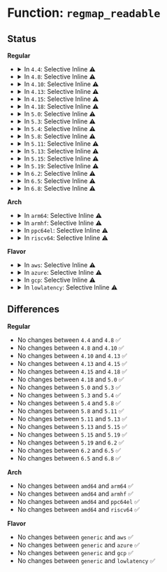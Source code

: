 # Function: <code>regmap_readable</code>

## Status
<b>Regular</b>
<ul>
<li>
<details>
<summary>In <code>4.4</code>: Selective Inline ⚠️</summary>

```c
bool regmap_readable(struct regmap *map, unsigned int reg);
```

**Collision:** Unique Global

**Inline:** Selective

**Transformation:** False

**Instances:**

```
In drivers/base/regmap/regmap.c (ffffffff81564f40)
Location: drivers/base/regmap/regmap.c:95
Inline: True
Direct callers:
  - drivers/base/regmap/regmap.c:_regmap_read
  - drivers/base/regmap/regmap.c:regmap_precious
  - drivers/base/regmap/regmap-debugfs.c:regmap_access_read_file
  - drivers/base/regmap/regmap-debugfs.c:regmap_access_read_file
  - drivers/base/regmap/regmap-debugfs.c:regmap_read_debugfs
  - drivers/base/regmap/regmap-debugfs.c:regmap_debugfs_init
```
**Symbols:**

```
ffffffff81564f40-ffffffff81564fa2: regmap_readable (STB_GLOBAL)
```
</details>
</li>
<li>
<details>
<summary>In <code>4.8</code>: Selective Inline ⚠️</summary>

```c
bool regmap_readable(struct regmap *map, unsigned int reg);
```

**Collision:** Unique Global

**Inline:** Selective

**Transformation:** False

**Instances:**

```
In drivers/base/regmap/regmap.c (ffffffff815b99c0)
Location: drivers/base/regmap/regmap.c:96
Inline: True
Direct callers:
  - drivers/base/regmap/regmap.c:_regmap_read
  - drivers/base/regmap/regmap.c:regmap_precious
  - drivers/base/regmap/regcache.c:regcache_hw_init
  - drivers/base/regmap/regcache.c:regcache_hw_init
  - drivers/base/regmap/regmap-debugfs.c:regmap_debugfs_init
  - drivers/base/regmap/regmap-debugfs.c:regmap_access_show
  - drivers/base/regmap/regmap-debugfs.c:regmap_access_show
  - drivers/base/regmap/regmap-debugfs.c:regmap_read_debugfs
```
**Symbols:**

```
ffffffff815b99c0-ffffffff815b9a21: regmap_readable (STB_GLOBAL)
```
</details>
</li>
<li>
<details>
<summary>In <code>4.10</code>: Selective Inline ⚠️</summary>

```c
bool regmap_readable(struct regmap *map, unsigned int reg);
```

**Collision:** Unique Global

**Inline:** Selective

**Transformation:** False

**Instances:**

```
In drivers/base/regmap/regmap.c (ffffffff815e8db0)
Location: drivers/base/regmap/regmap.c:119
Inline: True
Direct callers:
  - drivers/base/regmap/regmap.c:_regmap_read
  - drivers/base/regmap/regmap.c:regmap_precious
  - drivers/base/regmap/regcache.c:regcache_hw_init
  - drivers/base/regmap/regcache.c:regcache_hw_init
  - drivers/base/regmap/regmap-debugfs.c:regmap_debugfs_init
  - drivers/base/regmap/regmap-debugfs.c:regmap_access_show
  - drivers/base/regmap/regmap-debugfs.c:regmap_access_show
  - drivers/base/regmap/regmap-debugfs.c:regmap_read_debugfs
```
**Symbols:**

```
ffffffff815e8db0-ffffffff815e8e11: regmap_readable (STB_GLOBAL)
```
</details>
</li>
<li>
<details>
<summary>In <code>4.13</code>: Selective Inline ⚠️</summary>

```c
bool regmap_readable(struct regmap *map, unsigned int reg);
```

**Collision:** Unique Global

**Inline:** Selective

**Transformation:** False

**Instances:**

```
In drivers/base/regmap/regmap.c (ffffffff815fd790)
Location: drivers/base/regmap/regmap.c:119
Inline: True
Direct callers:
  - drivers/base/regmap/regmap.c:_regmap_read
  - drivers/base/regmap/regmap.c:regmap_precious
  - drivers/base/regmap/regcache.c:regcache_hw_init
  - drivers/base/regmap/regcache.c:regcache_hw_init
  - drivers/base/regmap/regmap-debugfs.c:regmap_debugfs_init
  - drivers/base/regmap/regmap-debugfs.c:regmap_access_show
  - drivers/base/regmap/regmap-debugfs.c:regmap_access_show
  - drivers/base/regmap/regmap-debugfs.c:regmap_read_debugfs
```
**Symbols:**

```
ffffffff815fd790-ffffffff815fd7ea: regmap_readable (STB_GLOBAL)
```
</details>
</li>
<li>
<details>
<summary>In <code>4.15</code>: Selective Inline ⚠️</summary>

```c
bool regmap_readable(struct regmap *map, unsigned int reg);
```

**Collision:** Unique Global

**Inline:** Selective

**Transformation:** False

**Instances:**

```
In drivers/base/regmap/regmap.c (ffffffff81665950)
Location: drivers/base/regmap/regmap.c:120
Inline: True
Direct callers:
  - drivers/base/regmap/regmap.c:_regmap_read
  - drivers/base/regmap/regmap.c:regmap_precious
  - drivers/base/regmap/regcache.c:regcache_hw_init
  - drivers/base/regmap/regcache.c:regcache_hw_init
  - drivers/base/regmap/regmap-debugfs.c:regmap_debugfs_init
  - drivers/base/regmap/regmap-debugfs.c:regmap_access_show
  - drivers/base/regmap/regmap-debugfs.c:regmap_access_show
  - drivers/base/regmap/regmap-debugfs.c:regmap_read_debugfs
```
**Symbols:**

```
ffffffff81665950-ffffffff816659ad: regmap_readable (STB_GLOBAL)
```
</details>
</li>
<li>
<details>
<summary>In <code>4.18</code>: Selective Inline ⚠️</summary>

```c
bool regmap_readable(struct regmap *map, unsigned int reg);
```

**Collision:** Unique Global

**Inline:** Selective

**Transformation:** False

**Instances:**

```
In drivers/base/regmap/regmap.c (ffffffff816a1320)
Location: drivers/base/regmap/regmap.c:120
Inline: True
Direct callers:
  - drivers/base/regmap/regmap.c:_regmap_read
  - drivers/base/regmap/regmap.c:regmap_precious
  - drivers/base/regmap/regcache.c:regcache_hw_init
  - drivers/base/regmap/regcache.c:regcache_hw_init
  - drivers/base/regmap/regmap-debugfs.c:regmap_access_show
  - drivers/base/regmap/regmap-debugfs.c:regmap_access_show
  - drivers/base/regmap/regmap-debugfs.c:regmap_read_debugfs
```
**Symbols:**

```
ffffffff816a1320-ffffffff816a137f: regmap_readable (STB_GLOBAL)
```
</details>
</li>
<li>
<details>
<summary>In <code>5.0</code>: Selective Inline ⚠️</summary>

```c
bool regmap_readable(struct regmap *map, unsigned int reg);
```

**Collision:** Unique Global

**Inline:** Selective

**Transformation:** False

**Instances:**

```
In drivers/base/regmap/regmap.c (ffffffff816c1b90)
Location: drivers/base/regmap/regmap.c:130
Inline: True
Direct callers:
  - drivers/base/regmap/regmap.c:_regmap_read
  - drivers/base/regmap/regmap.c:regmap_precious
  - drivers/base/regmap/regcache.c:regcache_hw_init
  - drivers/base/regmap/regcache.c:regcache_hw_init
  - drivers/base/regmap/regmap-debugfs.c:regmap_access_show
  - drivers/base/regmap/regmap-debugfs.c:regmap_access_show
  - drivers/base/regmap/regmap-debugfs.c:regmap_read_debugfs
```
**Symbols:**

```
ffffffff816c1b90-ffffffff816c1bf1: regmap_readable (STB_GLOBAL)
```
</details>
</li>
<li>
<details>
<summary>In <code>5.3</code>: Selective Inline ⚠️</summary>

```c
bool regmap_readable(struct regmap *map, unsigned int reg);
```

**Collision:** Unique Global

**Inline:** Selective

**Transformation:** False

**Instances:**

```
In drivers/base/regmap/regmap.c (ffffffff816fcb10)
Location: drivers/base/regmap/regmap.c:126
Inline: True
Direct callers:
  - drivers/base/regmap/regmap.c:_regmap_read
  - drivers/base/regmap/regmap.c:regmap_precious
  - drivers/base/regmap/regcache.c:regcache_hw_init
  - drivers/base/regmap/regcache.c:regcache_hw_init
  - drivers/base/regmap/regmap-debugfs.c:regmap_access_show
  - drivers/base/regmap/regmap-debugfs.c:regmap_access_show
```
**Symbols:**

```
ffffffff816fcb10-ffffffff816fcb71: regmap_readable (STB_GLOBAL)
```
</details>
</li>
<li>
<details>
<summary>In <code>5.4</code>: Selective Inline ⚠️</summary>

```c
bool regmap_readable(struct regmap *map, unsigned int reg);
```

**Collision:** Unique Global

**Inline:** Selective

**Transformation:** False

**Instances:**

```
In drivers/base/regmap/regmap.c (ffffffff81720ec0)
Location: drivers/base/regmap/regmap.c:126
Inline: True
Direct callers:
  - drivers/base/regmap/regmap.c:_regmap_read
  - drivers/base/regmap/regmap.c:regmap_precious
  - drivers/base/regmap/regcache.c:regcache_hw_init
  - drivers/base/regmap/regcache.c:regcache_hw_init
  - drivers/base/regmap/regmap-debugfs.c:regmap_access_show
  - drivers/base/regmap/regmap-debugfs.c:regmap_access_show
```
**Symbols:**

```
ffffffff81720ec0-ffffffff81720f21: regmap_readable (STB_GLOBAL)
```
</details>
</li>
<li>
<details>
<summary>In <code>5.8</code>: Selective Inline ⚠️</summary>

```c
bool regmap_readable(struct regmap *map, unsigned int reg);
```

**Collision:** Unique Global

**Inline:** Selective

**Transformation:** False

**Instances:**

```
In drivers/base/regmap/regmap.c (ffffffff817dd1c5)
Location: drivers/base/regmap/regmap.c:127
Inline: True
Inline callers:
  - drivers/base/regmap/regmap.c:regmap_precious
  - drivers/base/regmap/regmap.c:regmap_precious
Direct callers:
  - drivers/base/regmap/regmap.c:_regmap_read
  - drivers/base/regmap/regcache.c:regcache_hw_init
  - drivers/base/regmap/regcache.c:regcache_hw_init
  - drivers/base/regmap/regmap-debugfs.c:regmap_access_show
  - drivers/base/regmap/regmap-debugfs.c:regmap_access_show
  - drivers/base/regmap/regmap-debugfs.c:regmap_read_debugfs
```
**Symbols:**

```
ffffffff817dcdf0-ffffffff817dce51: regmap_readable (STB_GLOBAL)
```
</details>
</li>
<li>
<details>
<summary>In <code>5.11</code>: Selective Inline ⚠️</summary>

```c
bool regmap_readable(struct regmap *map, unsigned int reg);
```

**Collision:** Unique Global

**Inline:** Selective

**Transformation:** False

**Instances:**

```
In drivers/base/regmap/regmap.c (ffffffff817f2265)
Location: drivers/base/regmap/regmap.c:127
Inline: True
Inline callers:
  - drivers/base/regmap/regmap.c:regmap_precious
  - drivers/base/regmap/regmap.c:regmap_precious
Direct callers:
  - drivers/base/regmap/regmap.c:_regmap_read
  - drivers/base/regmap/regcache.c:regcache_hw_init
  - drivers/base/regmap/regcache.c:regcache_hw_init
  - drivers/base/regmap/regmap-debugfs.c:regmap_debugfs_init
  - drivers/base/regmap/regmap-debugfs.c:regmap_access_show
  - drivers/base/regmap/regmap-debugfs.c:regmap_access_show
  - drivers/base/regmap/regmap-debugfs.c:regmap_read_debugfs
```
**Symbols:**

```
ffffffff817f1eb0-ffffffff817f1f11: regmap_readable (STB_GLOBAL)
```
</details>
</li>
<li>
<details>
<summary>In <code>5.13</code>: Selective Inline ⚠️</summary>

```c
bool regmap_readable(struct regmap *map, unsigned int reg);
```

**Collision:** Unique Global

**Inline:** Selective

**Transformation:** False

**Instances:**

```
In drivers/base/regmap/regmap.c (ffffffff817d6b15)
Location: drivers/base/regmap/regmap.c:127
Inline: True
Inline callers:
  - drivers/base/regmap/regmap.c:regmap_precious
  - drivers/base/regmap/regmap.c:regmap_precious
Direct callers:
  - drivers/base/regmap/regmap.c:_regmap_read
  - drivers/base/regmap/regmap-debugfs.c:regmap_debugfs_init
  - drivers/base/regmap/regmap-debugfs.c:regmap_access_show
  - drivers/base/regmap/regmap-debugfs.c:regmap_access_show
  - drivers/base/regmap/regmap-debugfs.c:regmap_read_debugfs
```
**Symbols:**

```
ffffffff817d6760-ffffffff817d67c1: regmap_readable (STB_GLOBAL)
```
</details>
</li>
<li>
<details>
<summary>In <code>5.15</code>: Selective Inline ⚠️</summary>

```c
bool regmap_readable(struct regmap *map, unsigned int reg);
```

**Collision:** Unique Global

**Inline:** Selective

**Transformation:** False

**Instances:**

```
In drivers/base/regmap/regmap.c (ffffffff81862145)
Location: drivers/base/regmap/regmap.c:127
Inline: True
Inline callers:
  - drivers/base/regmap/regmap.c:regmap_precious
  - drivers/base/regmap/regmap.c:regmap_precious
Direct callers:
  - drivers/base/regmap/regmap.c:_regmap_read
  - drivers/base/regmap/regmap-debugfs.c:regmap_debugfs_init
  - drivers/base/regmap/regmap-debugfs.c:regmap_access_show
  - drivers/base/regmap/regmap-debugfs.c:regmap_access_show
  - drivers/base/regmap/regmap-debugfs.c:regmap_read_debugfs
```
**Symbols:**

```
ffffffff81861d30-ffffffff81861d91: regmap_readable (STB_GLOBAL)
```
</details>
</li>
<li>
<details>
<summary>In <code>5.19</code>: Selective Inline ⚠️</summary>

```c
bool regmap_readable(struct regmap *map, unsigned int reg);
```

**Collision:** Unique Global

**Inline:** Selective

**Transformation:** False

**Instances:**

```
In drivers/base/regmap/regmap.c (ffffffff819aa065)
Location: drivers/base/regmap/regmap.c:127
Inline: True
Inline callers:
  - drivers/base/regmap/regmap.c:regmap_precious
  - drivers/base/regmap/regmap.c:regmap_precious
Direct callers:
  - drivers/base/regmap/regmap.c:_regmap_read
  - drivers/base/regmap/regmap.c:regmap_volatile
  - drivers/base/regmap/regmap-debugfs.c:regmap_debugfs_init
  - drivers/base/regmap/regmap-debugfs.c:regmap_access_show
  - drivers/base/regmap/regmap-debugfs.c:regmap_access_show
  - drivers/base/regmap/regmap-debugfs.c:regmap_read_debugfs
```
**Symbols:**

```
ffffffff819a9bb0-ffffffff819a9c39: regmap_readable (STB_GLOBAL)
```
</details>
</li>
<li>
<details>
<summary>In <code>6.2</code>: Selective Inline ⚠️</summary>

```c
bool regmap_readable(struct regmap *map, unsigned int reg);
```

**Collision:** Unique Global

**Inline:** Selective

**Transformation:** False

**Instances:**

```
In drivers/base/regmap/regmap.c (ffffffff81b1d335)
Location: drivers/base/regmap/regmap.c:127
Inline: True
Inline callers:
  - drivers/base/regmap/regmap.c:regmap_precious
  - drivers/base/regmap/regmap.c:regmap_precious
Direct callers:
  - drivers/base/regmap/regmap.c:_regmap_read
  - drivers/base/regmap/regmap.c:regmap_volatile
  - drivers/base/regmap/regmap-debugfs.c:regmap_debugfs_init
  - drivers/base/regmap/regmap-debugfs.c:regmap_access_show
  - drivers/base/regmap/regmap-debugfs.c:regmap_access_show
  - drivers/base/regmap/regmap-debugfs.c:regmap_read_debugfs
```
**Symbols:**

```
ffffffff81b1cd60-ffffffff81b1cde9: regmap_readable (STB_GLOBAL)
```
</details>
</li>
<li>
<details>
<summary>In <code>6.5</code>: Selective Inline ⚠️</summary>

```c
bool regmap_readable(struct regmap *map, unsigned int reg);
```

**Collision:** Unique Global

**Inline:** Selective

**Transformation:** False

**Instances:**

```
In drivers/base/regmap/regmap.c (ffffffff81b6c3a5)
Location: drivers/base/regmap/regmap.c:127
Inline: True
Inline callers:
  - drivers/base/regmap/regmap.c:regmap_precious
  - drivers/base/regmap/regmap.c:regmap_precious
Direct callers:
  - drivers/base/regmap/regmap.c:_regmap_read
  - drivers/base/regmap/regmap.c:regmap_volatile
  - drivers/base/regmap/regmap-debugfs.c:regmap_debugfs_init
  - drivers/base/regmap/regmap-debugfs.c:regmap_access_show
  - drivers/base/regmap/regmap-debugfs.c:regmap_access_show
  - drivers/base/regmap/regmap-debugfs.c:regmap_read_debugfs
```
**Symbols:**

```
ffffffff81b6bdd0-ffffffff81b6be59: regmap_readable (STB_GLOBAL)
```
</details>
</li>
<li>
<details>
<summary>In <code>6.8</code>: Selective Inline ⚠️</summary>

```c
bool regmap_readable(struct regmap *map, unsigned int reg);
```

**Collision:** Unique Global

**Inline:** Selective

**Transformation:** False

**Instances:**

```
In drivers/base/regmap/regmap.c (ffffffff81bbffd5)
Location: drivers/base/regmap/regmap.c:127
Inline: True
Inline callers:
  - drivers/base/regmap/regmap.c:regmap_precious
  - drivers/base/regmap/regmap.c:regmap_precious
Direct callers:
  - drivers/base/regmap/regmap.c:_regmap_read
  - drivers/base/regmap/regmap.c:regmap_volatile
  - drivers/base/regmap/regmap-debugfs.c:regmap_debugfs_init
  - drivers/base/regmap/regmap-debugfs.c:regmap_access_show
  - drivers/base/regmap/regmap-debugfs.c:regmap_access_show
  - drivers/base/regmap/regmap-debugfs.c:regmap_read_debugfs
```
**Symbols:**

```
ffffffff81bbfa00-ffffffff81bbfa89: regmap_readable (STB_GLOBAL)
```
</details>
</li>
</ul>
<b>Arch</b>
<ul>
<li>
<details>
<summary>In <code>arm64</code>: Selective Inline ⚠️</summary>

```c
bool regmap_readable(struct regmap *map, unsigned int reg);
```

**Collision:** Unique Global

**Inline:** Selective

**Transformation:** False

**Instances:**

```
In drivers/base/regmap/regmap.c (ffff800010915370)
Location: drivers/base/regmap/regmap.c:126
Inline: True
Direct callers:
  - drivers/base/regmap/regmap.c:_regmap_read
  - drivers/base/regmap/regmap.c:regmap_precious
  - drivers/base/regmap/regcache.c:regcache_init
  - drivers/base/regmap/regcache.c:regcache_init
  - drivers/base/regmap/regmap-debugfs.c:regmap_access_show
  - drivers/base/regmap/regmap-debugfs.c:regmap_access_show
```
**Symbols:**

```
ffff800010915370-ffff800010915414: regmap_readable (STB_GLOBAL)
```
</details>
</li>
<li>
<details>
<summary>In <code>armhf</code>: Selective Inline ⚠️</summary>

```c
bool regmap_readable(struct regmap *map, unsigned int reg);
```

**Collision:** Unique Global

**Inline:** Selective

**Transformation:** False

**Instances:**

```
In drivers/base/regmap/regmap.c (c09fb384)
Location: drivers/base/regmap/regmap.c:126
Inline: True
Direct callers:
  - drivers/base/regmap/regmap.c:_regmap_read
  - drivers/base/regmap/regmap.c:regmap_precious
  - drivers/base/regmap/regcache.c:regcache_init
  - drivers/base/regmap/regcache.c:regcache_init
  - drivers/base/regmap/regmap-debugfs.c:regmap_access_show
  - drivers/base/regmap/regmap-debugfs.c:regmap_access_show
```
**Symbols:**

```
c09fb384-c09fb410: regmap_readable (STB_GLOBAL)
```
</details>
</li>
<li>
<details>
<summary>In <code>ppc64el</code>: Selective Inline ⚠️</summary>

```c
bool regmap_readable(struct regmap *map, unsigned int reg);
```

**Collision:** Unique Global

**Inline:** Selective

**Transformation:** False

**Instances:**

```
In drivers/base/regmap/regmap.c (c0000000009b77f0)
Location: drivers/base/regmap/regmap.c:126
Inline: True
Direct callers:
  - drivers/base/regmap/regmap.c:_regmap_read
  - drivers/base/regmap/regmap.c:regmap_precious
  - drivers/base/regmap/regcache.c:regcache_hw_init
  - drivers/base/regmap/regcache.c:regcache_hw_init
  - drivers/base/regmap/regmap-debugfs.c:regmap_access_show
  - drivers/base/regmap/regmap-debugfs.c:regmap_access_show
```
**Symbols:**

```
c0000000009b77f0-c0000000009b7898: regmap_readable (STB_GLOBAL)
```
</details>
</li>
<li>
<details>
<summary>In <code>riscv64</code>: Selective Inline ⚠️</summary>

```c
bool regmap_readable(struct regmap *map, unsigned int reg);
```

**Collision:** Unique Global

**Inline:** Selective

**Transformation:** False

**Instances:**

```
In drivers/base/regmap/regmap.c (ffffffe000596604)
Location: drivers/base/regmap/regmap.c:126
Inline: True
Direct callers:
  - drivers/base/regmap/regmap.c:_regmap_read
  - drivers/base/regmap/regmap.c:regmap_precious
  - drivers/base/regmap/regcache.c:regcache_hw_init
  - drivers/base/regmap/regcache.c:regcache_hw_init
  - drivers/base/regmap/regmap-debugfs.c:regmap_access_show
  - drivers/base/regmap/regmap-debugfs.c:regmap_access_show
```
**Symbols:**

```
ffffffe000596604-ffffffe00059667e: regmap_readable (STB_GLOBAL)
```
</details>
</li>
</ul>
<b>Flavor</b>
<ul>
<li>
<details>
<summary>In <code>aws</code>: Selective Inline ⚠️</summary>

```c
bool regmap_readable(struct regmap *map, unsigned int reg);
```

**Collision:** Unique Global

**Inline:** Selective

**Transformation:** False

**Instances:**

```
In drivers/base/regmap/regmap.c (ffffffff816e71f0)
Location: drivers/base/regmap/regmap.c:126
Inline: True
Direct callers:
  - drivers/base/regmap/regmap.c:_regmap_read
  - drivers/base/regmap/regmap.c:regmap_precious
  - drivers/base/regmap/regcache.c:regcache_hw_init
  - drivers/base/regmap/regcache.c:regcache_hw_init
  - drivers/base/regmap/regmap-debugfs.c:regmap_access_show
  - drivers/base/regmap/regmap-debugfs.c:regmap_access_show
```
**Symbols:**

```
ffffffff816e71f0-ffffffff816e7251: regmap_readable (STB_GLOBAL)
```
</details>
</li>
<li>
<details>
<summary>In <code>azure</code>: Selective Inline ⚠️</summary>

```c
bool regmap_readable(struct regmap *map, unsigned int reg);
```

**Collision:** Unique Global

**Inline:** Selective

**Transformation:** False

**Instances:**

```
In drivers/base/regmap/regmap.c (ffffffff816c1830)
Location: drivers/base/regmap/regmap.c:126
Inline: True
Direct callers:
  - drivers/base/regmap/regmap.c:_regmap_read
  - drivers/base/regmap/regmap.c:regmap_precious
  - drivers/base/regmap/regcache.c:regcache_hw_init
  - drivers/base/regmap/regcache.c:regcache_hw_init
  - drivers/base/regmap/regmap-debugfs.c:regmap_access_show
  - drivers/base/regmap/regmap-debugfs.c:regmap_access_show
```
**Symbols:**

```
ffffffff816c1830-ffffffff816c1891: regmap_readable (STB_GLOBAL)
```
</details>
</li>
<li>
<details>
<summary>In <code>gcp</code>: Selective Inline ⚠️</summary>

```c
bool regmap_readable(struct regmap *map, unsigned int reg);
```

**Collision:** Unique Global

**Inline:** Selective

**Transformation:** False

**Instances:**

```
In drivers/base/regmap/regmap.c (ffffffff81714380)
Location: drivers/base/regmap/regmap.c:126
Inline: True
Direct callers:
  - drivers/base/regmap/regmap.c:_regmap_read
  - drivers/base/regmap/regmap.c:regmap_precious
  - drivers/base/regmap/regcache.c:regcache_hw_init
  - drivers/base/regmap/regcache.c:regcache_hw_init
  - drivers/base/regmap/regmap-debugfs.c:regmap_access_show
  - drivers/base/regmap/regmap-debugfs.c:regmap_access_show
```
**Symbols:**

```
ffffffff81714380-ffffffff817143e1: regmap_readable (STB_GLOBAL)
```
</details>
</li>
<li>
<details>
<summary>In <code>lowlatency</code>: Selective Inline ⚠️</summary>

```c
bool regmap_readable(struct regmap *map, unsigned int reg);
```

**Collision:** Unique Global

**Inline:** Selective

**Transformation:** False

**Instances:**

```
In drivers/base/regmap/regmap.c (ffffffff8172f570)
Location: drivers/base/regmap/regmap.c:126
Inline: True
Direct callers:
  - drivers/base/regmap/regmap.c:_regmap_read
  - drivers/base/regmap/regmap.c:regmap_precious
  - drivers/base/regmap/regcache.c:regcache_hw_init
  - drivers/base/regmap/regcache.c:regcache_hw_init
  - drivers/base/regmap/regmap-debugfs.c:regmap_access_show
  - drivers/base/regmap/regmap-debugfs.c:regmap_access_show
```
**Symbols:**

```
ffffffff8172f570-ffffffff8172f5d1: regmap_readable (STB_GLOBAL)
```
</details>
</li>
</ul>

## Differences
<b>Regular</b>
<ul>
<li>
No changes between <code>4.4</code> and <code>4.8</code> ✅
</li>
<li>
No changes between <code>4.8</code> and <code>4.10</code> ✅
</li>
<li>
No changes between <code>4.10</code> and <code>4.13</code> ✅
</li>
<li>
No changes between <code>4.13</code> and <code>4.15</code> ✅
</li>
<li>
No changes between <code>4.15</code> and <code>4.18</code> ✅
</li>
<li>
No changes between <code>4.18</code> and <code>5.0</code> ✅
</li>
<li>
No changes between <code>5.0</code> and <code>5.3</code> ✅
</li>
<li>
No changes between <code>5.3</code> and <code>5.4</code> ✅
</li>
<li>
No changes between <code>5.4</code> and <code>5.8</code> ✅
</li>
<li>
No changes between <code>5.8</code> and <code>5.11</code> ✅
</li>
<li>
No changes between <code>5.11</code> and <code>5.13</code> ✅
</li>
<li>
No changes between <code>5.13</code> and <code>5.15</code> ✅
</li>
<li>
No changes between <code>5.15</code> and <code>5.19</code> ✅
</li>
<li>
No changes between <code>5.19</code> and <code>6.2</code> ✅
</li>
<li>
No changes between <code>6.2</code> and <code>6.5</code> ✅
</li>
<li>
No changes between <code>6.5</code> and <code>6.8</code> ✅
</li>
</ul>
<b>Arch</b>
<ul>
<li>
No changes between <code>amd64</code> and <code>arm64</code> ✅
</li>
<li>
No changes between <code>amd64</code> and <code>armhf</code> ✅
</li>
<li>
No changes between <code>amd64</code> and <code>ppc64el</code> ✅
</li>
<li>
No changes between <code>amd64</code> and <code>riscv64</code> ✅
</li>
</ul>
<b>Flavor</b>
<ul>
<li>
No changes between <code>generic</code> and <code>aws</code> ✅
</li>
<li>
No changes between <code>generic</code> and <code>azure</code> ✅
</li>
<li>
No changes between <code>generic</code> and <code>gcp</code> ✅
</li>
<li>
No changes between <code>generic</code> and <code>lowlatency</code> ✅
</li>
</ul>

